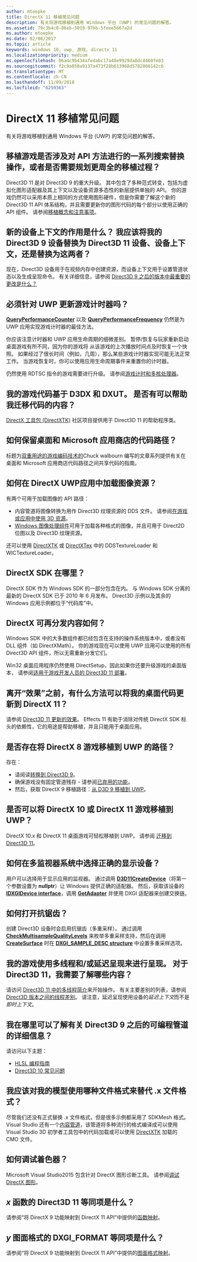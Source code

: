 ```yaml
---
author: mtoepke
title: DirectX 11 移植常见问题
description: 有关将游戏移植到通用 Windows 平台 (UWP) 的常见问题的解答。
ms.assetid: 79c3b4c0-86eb-5019-97bb-5feee5667a2d
ms.author: mtoepke
ms.date: 02/08/2017
ms.topic: article
keywords: windows 10, uwp, 游戏, directx 11
ms.localizationpriority: medium
ms.openlocfilehash: 06a4c9b434afedabc17a48e9929da8dc4460fe03
ms.sourcegitcommit: f2c9a050a9137a473f28b613968d5782866142c6
ms.translationtype: MT
ms.contentlocale: zh-CN
ms.lasthandoff: 11/09/2018
ms.locfileid: "6259363"
---
```

# <a name="directx-11-porting-faq"></a>DirectX 11 移植常见问题




有关将游戏移植到通用 Windows 平台 (UWP) 的常见问题的解答。

## <a name="is-porting-my-game-going-to-be-a-set-of-search-and-replace-operations-on-api-methods-or-do-i-need-to-plan-for-a-more-thoughtful-porting-process"></a>移植游戏是否涉及对 API 方法进行的一系列搜索替换操作，或者是否需要规划更周全的移植过程？


Direct3D 11 是对 Direct3D 9 的重大升级。 其中包含了多种范式转变，包括为虚拟化图形适配器及其上下文以及设备资源多态性的新层提供单独的 API。 你的游戏仍然可以采用本质上相同的方式使用图形硬件，但是你需要了解这个新的 Direct3D 11 API 体系结构，并且需要更新你的图形代码的每个部分以使用正确的 API 组件。 请参阅[移植概念和注意事项](porting-considerations.md)。

## <a name="what-is-the-new-device-context-for-am-i-supposed-to-replace-my-direct3d-9-device-with-the-direct3d-11-device-the-device-context-or-both"></a>新的设备上下文的作用是什么？ 我应该将我的 Direct3D 9 设备替换为 Direct3D 11 设备、设备上下文，还是替换为这两者？


现在，Direct3D 设备用于在视频内存中创建资源，而设备上下文用于设置管道状态以及生成呈现命令。 有关详细信息，请参阅 [Direct3D 9 之后的版本中最重要的更改是什么？](understand-direct3d-11-1-concepts.md)

##  <a name="do-i-have-to-update-my-game-timer-for-uwp"></a>必须针对 UWP 更新游戏计时器吗？


[**QueryPerformanceCounter**](https://msdn.microsoft.com/library/windows/desktop/ms644904) 以及 [**QueryPerformanceFrequency**](https://msdn.microsoft.com/library/windows/desktop/ms644905) 仍然是为 UWP 应用实现游戏计时器的最佳方法。

你应该注意计时器和 UWP 应用生命周期的细微差别。 暂停/恢复与玩家重新启动桌面游戏有所不同，因为你的游戏将 从该游戏的上次播放时间点及时恢复一个快照。 如果经过了很长时间（例如，几周），那么某些游戏计时器实现可能无法正常工作。 当游戏恢复时，你可以使用应用生命周期事件来重置你的计时器。

仍然使用 RDTSC 指令的游戏需要进行升级。 请参阅[游戏计时和多核处理器](https://msdn.microsoft.com/library/windows/desktop/ee417693)。

## <a name="my-game-code-is-based-on-d3dx-and-dxut-is-there-anything-available-that-can-help-me-migrate-my-code"></a>我的游戏代码基于 D3DX 和 DXUT。 是否有可以帮助我迁移代码的内容？


[DirectX 工具包 (DirectXTK)](http://go.microsoft.com/fwlink/p/?LinkID=248929) 社区项目提供用于 Direct3D 11 的帮助程序类。

##  <a name="how-do-i-maintain-code-paths-for-the-desktop-and-the-microsoft-store"></a>如何保留桌面和 Microsoft 应用商店的代码路径？


标题为[双重用途的游戏编码技术的](http://go.microsoft.com/fwlink/p/?LinkID=286210)Chuck walbourn 编写的文章系列提供有关在桌面和 Microsoft 应用商店代码路径之间共享代码的指南。

##  <a name="how-do-i-load-image-resources-in-my-directx-uwp-app"></a>如何在 DirectX UWP应用中加载图像资源？


有两个可用于加载图像的 API 路径：

-   内容管道将图像转换为用作 Direct3D 纹理资源的 DDS 文件。 请参阅[在游戏或应用中使用 3D 资源](https://msdn.microsoft.com/library/windows/apps/hh972446.aspx)。
-   [Windows 图像处理组件](https://msdn.microsoft.com/library/windows/desktop/ee719902)可用于加载各种格式的图像，并且可用于 Direct2D 位图以及 Direct3D 纹理资源。

还可以使用 [DirectXTK](http://go.microsoft.com/fwlink/p/?LinkID=248929) 或 [DirectXTex](http://go.microsoft.com/fwlink/p/?LinkID=248926) 中的 DDSTextureLoader 和 WICTextureLoader。

## <a name="where-is-the-directx-sdk"></a>DirectX SDK 在哪里？


DirectX SDK 作为 Windows SDK 的一部分包含在内。 与 Windows SDK 分离的最新的 DirectX SDK 已于 2010 年 6 月发布。 Direct3D 示例以及其余的 Windows 应用示例都位于“代码库”中。

## <a name="what-about-directx-redistributables"></a>DirectX 可再分发内容如何？


Windows SDK 中的大多数组件都已经包含在支持的操作系统版本中，或者没有 DLL 组件（如 DirectXMath）。 你的游戏现在可以使用 UWP 应用可以使用的所有 Direct3D API 组件，所以无需重新分发它们。

Win32 桌面应用程序仍然使用 DirectSetup，因此如果你还要升级游戏的桌面版本， 请参阅[适用于游戏开发人员的 Direct3D 11 部署](https://msdn.microsoft.com/library/windows/desktop/ee416644)。

## <a name="is-there-any-way-i-can-update-my-desktop-code-to-directx-11-before-moving-away-from-effects"></a>离开“效果”之前，有什么方法可以将我的桌面代码更新到 DirectX 11？


请参阅 [Direct3D 11 更新的效果](http://go.microsoft.com/fwlink/p/?LinkId=271568)。 Effects 11 有助于消除对传统 DirectX SDK 标头的依赖性，它的用途是帮助移植，并且只能用于桌面应用。

##  <a name="is-there-a-path-for-porting-my-directx-8-game-to-uwp"></a>是否存在将 DirectX 8 游戏移植到 UWP 的路径？


存在：

-   请阅读[转换到 Direct3D 9](https://msdn.microsoft.com/library/windows/desktop/bb204851)。
-   确保游戏没有固定管道残存 - 请参阅[已弃用的功能](https://msdn.microsoft.com/library/windows/desktop/cc308047)。
-   然后，获取 DirectX 9 移植路径：[从 D3D 9 移植到 UWP](walkthrough--simple-port-from-direct3d-9-to-11-1.md)。

##  <a name="can-i-port-my-directx-10-or-11-game-to-uwp"></a>是否可以将 DirectX 10 或 DirectX 11 游戏移植到 UWP？


DirectX 10.x 和 DirectX 11 桌面游戏可轻松移植到 UWP。 请参阅 [迁移到 Direct3D 11](https://msdn.microsoft.com/library/windows/desktop/ff476190)。

## <a name="how-do-i-choose-the-right-display-device-in-a-multi-monitor-system"></a>如何在多监视器系统中选择正确的显示设备？


用户可以选择用于显示应用的监视器。 通过调用 [**D3D11CreateDevice**](https://msdn.microsoft.com/library/windows/desktop/ff476082)（将第一个参数设置为 **nullptr**）让 Windows 提供正确的适配器。 然后，获取该设备的 [**IDXGIDevice interface**](https://msdn.microsoft.com/library/windows/desktop/bb174527)，调用 [**GetAdapter**](https://msdn.microsoft.com/library/windows/desktop/bb174531) 并使用 DXGI 适配器来创建交换链。

## <a name="how-do-i-turn-on-antialiasing"></a>如何打开抗锯齿？


创建 Direct3D 设备时会启用抗锯齿（多重采样）。 通过调用 [**CheckMultisampleQualityLevels**](https://msdn.microsoft.com/library/windows/desktop/ff476499) 来枚举多重采样支持，然后在调用 [**CreateSurface**](https://msdn.microsoft.com/library/windows/desktop/bb174530) 时在 [**DXGI\_SAMPLE\_DESC structure**](https://msdn.microsoft.com/library/windows/desktop/bb173072) 中设置多重采样选项。

## <a name="my-game-renders-using-multithreading-andor-deferred-rendering-what-do-i-need-to-know-for-direct3d-11"></a>我的游戏使用多线程和/或延迟呈现来进行呈现。 对于 Direct3D 11，我需要了解哪些内容？


请访问 [Direct3D 11 中的多线程简介](https://msdn.microsoft.com/library/windows/desktop/ff476891)来开始操作。 有关主要差别的列表，请参阅 [Direct3D 版本之间的线程差别](https://msdn.microsoft.com/library/windows/desktop/ff476890)。 请注意，延迟呈现使用设备的*延迟上下文*而不是*即时上下文*。

## <a name="where-can-i-read-more-about-the-programmable-pipeline-since-direct3d-9"></a>我在哪里可以了解有关 Direct3D 9 之后的可编程管道的详细信息？


请访问以下主题：

-   [HLSL 编程指南](https://msdn.microsoft.com/library/windows/desktop/bb509635)
-   [Direct3D 10 常见问题](https://msdn.microsoft.com/library/windows/desktop/ee416643)

## <a name="what-should-i-use-instead-of-the-x-file-format-for-my-models"></a>我应该对我的模型使用哪种文件格式来替代 .x 文件格式？


尽管我们还没有正式替换 .x 文件格式，但是很多示例都采用了 SDKMesh 格式。 Visual Studio 还有一个[内容管道](https://msdn.microsoft.com/library/windows/apps/hh972446.aspx)，该管道将多种流行的格式编译成可以使用 Visual Studio 3D 初学者工具包中的代码加载或可以使用 [DirectXTK](http://go.microsoft.com/fwlink/p/?LinkID=248929) 加载的 CMO 文件。

## <a name="how-do-i-debug-my-shaders"></a>如何调试着色器？


Microsoft Visual Studio2015 包含针对 DirectX 图形诊断工具。 请参阅[调试 DirectX 图形](https://msdn.microsoft.com/library/windows/apps/hh315751.aspx)。

##  <a name="what-is-the-direct3d-11-equivalent-for-x-function"></a>*x* 函数的 Direct3D 11 等同项是什么？


请参阅“将 DirectX 9 功能映射到 DirectX 11 API”中提供的[函数映射](feature-mapping.md#function-mapping)。

##  <a name="what-is-the-dxgiformat-equivalent-of-y-surface-format"></a>*y* 图面格式的 DXGI\_FORMAT 等同项是什么？


请参阅“将 DirectX 9 功能映射到 DirectX 11 API”中提供的[图面格式映射](feature-mapping.md#surface-format-mapping)。

 

 





